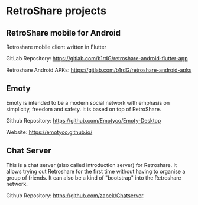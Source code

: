 # RetroShare projects


## RetroShare mobile for Android
Retroshare mobile client written in Flutter

GitLab Repository: <https://gitlab.com/b1rdG/retroshare-android-flutter-app>

Retroshare Android APKs: <https://gitlab.com/b1rdG/retroshare-android-apks>


## Emoty
Emoty is intended to be a modern social network with emphasis on simplicity, freedom and safety. 
It is based on top of RetroShare.

Github Repository: <https://github.com/Emotyco/Emoty-Desktop>

Website: <https://emotyco.github.io/>



## Chat Server
This is a chat server (also called introduction server) for Retroshare. 
It allows trying out Retroshare for the first time without having to organise a group of friends. 
It can also be a kind of "bootstrap" into the Retroshare network.

Github Repository: <https://github.com/zapek/Chatserver>
